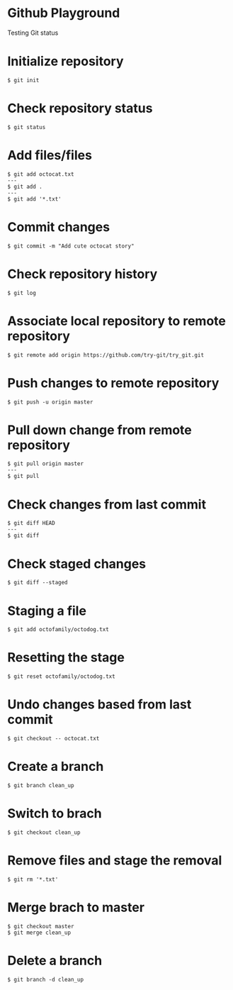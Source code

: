 # Github Playground
Testing Git
status
# Initialize repository
```
$ git init
```
# Check repository status
```
$ git status
```
# Add files/files
```
$ git add octocat.txt
---
$ git add .
---
$ git add '*.txt'
```
# Commit changes
```
$ git commit -m "Add cute octocat story"
```
# Check repository history
```
$ git log
```
# Associate local repository to remote repository
```
$ git remote add origin https://github.com/try-git/try_git.git
```
# Push changes to remote repository
```
$ git push -u origin master
```
# Pull down change from remote repository
```
$ git pull origin master
---
$ git pull
```
# Check changes from last commit
```
$ git diff HEAD
---
$ git diff
```
# Check staged changes
```
$ git diff --staged
```
# Staging a file
```
$ git add octofamily/octodog.txt
```
# Resetting the stage
```
$ git reset octofamily/octodog.txt
```
# Undo changes based from last commit
```
$ git checkout -- octocat.txt
```
# Create a branch
```
$ git branch clean_up
```
# Switch to brach
```
$ git checkout clean_up
```
# Remove files and stage the removal
```
$ git rm '*.txt'
```
# Merge brach to master
```
$ git checkout master
$ git merge clean_up
```
# Delete a branch
```
$ git branch -d clean_up
```